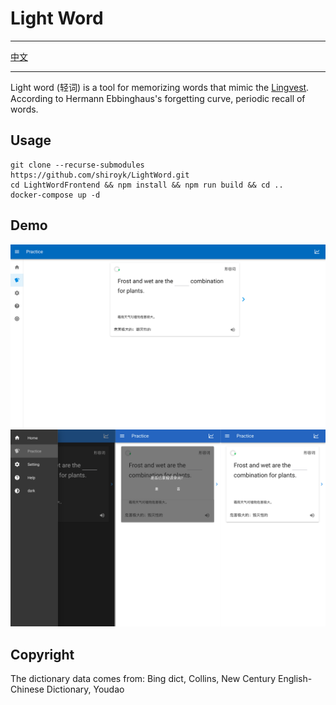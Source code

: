 # Light Word

***
[中文](README.zh_CN.md)

***
Light word (轻词) is a tool for memorizing words that mimic the [Lingvest](https://lingvist.com/).
According to Hermann Ebbinghaus's forgetting curve, periodic recall of words.

## Usage

```
git clone --recurse-submodules https://github.com/shiroyk/LightWord.git
cd LightWordFrontend && npm install && npm run build && cd ..
docker-compose up -d
```

## Demo
![](demo/demo1.png)
![](demo/demo2.png)

## Copyright
The dictionary data comes from: Bing dict, Collins, New Century English-Chinese Dictionary, Youdao